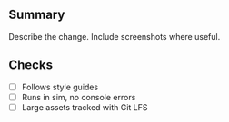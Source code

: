 ## Summary

Describe the change. Include screenshots where useful.

## Checks
- [ ] Follows style guides
- [ ] Runs in sim, no console errors
- [ ] Large assets tracked with Git LFS

